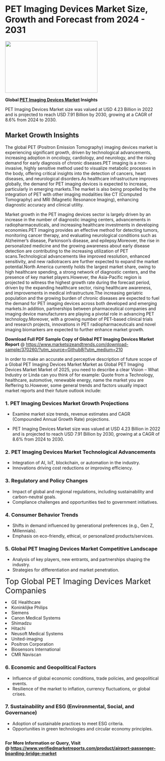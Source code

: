 <H1>PET Imaging Devices Market Size, Growth and Forecast from 2024 - 2031</H1><img class="aligncenter size-medium wp-image-584254" src="https://thirdeyenews.in/wp-content/uploads/2024/09/Global-Market-Research-300x168.jpeg" alt="" width="300" height="168" /><p><strong>Global&nbsp;<a href="https://www.marketsizeandtrends.com/download-sample/370260/?utm_source=Github8j?utm_medium=210">PET Imaging Devices Market</a> Insights</strong></p><p>PET Imaging Devices Market size was valued at USD 4.23 Billion in 2022 and is projected to reach USD 7.91 Billion by 2030, growing at a CAGR of 8.6% from 2024 to 2030.</p><p><h2>Market Growth Insights</h2> <p>The global PET (Positron Emission Tomography) imaging devices market is experiencing significant growth, driven by technological advancements, increasing adoption in oncology, cardiology, and neurology, and the rising demand for early diagnosis of chronic diseases.PET imaging is a non-invasive, highly sensitive method used to visualize metabolic processes in the body, offering critical insights into the detection of cancers, heart diseases, and neurological disorders.As healthcare infrastructure improves globally, the demand for PET imaging devices is expected to increase, particularly in emerging markets.The market is also being propelled by the integration of PET with other imaging modalities like CT (Computed Tomography) and MRI (Magnetic Resonance Imaging), enhancing diagnostic accuracy and clinical utility.</p> <p>Market growth in the PET imaging devices sector is largely driven by an increase in the number of diagnostic imaging centers, advancements in radiopharmaceuticals, and increasing healthcare investments in developing economies.PET imaging provides an effective method for detecting tumors, monitoring cancer therapy, and evaluating neurological conditions such as Alzheimer’s disease, Parkinson’s disease, and epilepsy.Moreover, the rise in personalized medicine and the growing awareness about early disease detection are contributing to the increasing utilization of PET scans.Technological advancements like improved resolution, enhanced sensitivity, and new radiotracers are further expected to expand the market potential.North America currently holds the largest market share, owing to high healthcare spending, a strong network of diagnostic centers, and the presence of key market players.However, the Asia-Pacific region is projected to witness the highest growth rate during the forecast period, driven by the expanding healthcare sector, rising healthcare awareness, and improvements in medical infrastructure.The increasing geriatric population and the growing burden of chronic diseases are expected to fuel the demand for PET imaging devices across both developed and emerging markets.In addition, partnerships between pharmaceutical companies and imaging device manufacturers are playing a pivotal role in advancing PET technology.Moreover, with a growing number of PET-based clinical trials and research projects, innovations in PET radiopharmaceuticals and novel imaging biomarkers are expected to further enhance market growth.</p> <p><span class=""><strong>Download Full PDF Sample Copy of Global PET Imaging Devices Market Report</strong> @ <a href="https://www.marketsizeandtrends.com/download-sample/370260/?utm_source=Github8j?utm_medium=210" target="_blank">https://www.marketsizeandtrends.com/download-sample/370260/?utm_source=Github8j?utm_medium=210</a></span></p><p>In order to make an accurate and perceptive description of future scope of a Global&nbsp;PET Imaging Devices Market Market as Global&nbsp;PET Imaging Devices Market Market of 2025, you need to describe a clear Vision &ndash; What Industry or Linda can you think of for example: Quote from a Technology, healthcare, automotive, renewable energy, name the market you are Reffering to.However, some general trends and factors usually impact market reports and their future outlook include:</p><h3>1.&nbsp;<strong>PET Imaging Devices Market Growth Projections</strong></h3><ul><li>Examine market size trends, revenue estimates and CAGR (Compounded Annual Growth Rate) projections.</li><li><p>PET Imaging Devices Market size was valued at USD 4.23 Billion in 2022 and is projected to reach USD 7.91 Billion by 2030, growing at a CAGR of 8.6% from 2024 to 2030.</p></li></ul><h3>2.&nbsp;<strong>PET Imaging Devices Market Technological Advancements</strong></h3><ul><li>Integration of AI, IoT, blockchain, or automation in the industry.</li><li>Innovations driving cost reductions or improving efficiency.</li></ul><h3>3.&nbsp;<strong>Regulatory and Policy Changes</strong></h3><ul><li>Impact of global and regional regulations, including sustainability and carbon-neutral goals.</li><li>Compliance challenges and opportunities tied to government initiatives.</li></ul><h3>4.&nbsp;<strong>Consumer Behavior Trends</strong></h3><ul><li>Shifts in demand influenced by generational preferences (e.g., Gen Z, Millennials).</li><li>Emphasis on eco-friendly, ethical, or personalized products/services.</li></ul><h3>5.&nbsp;<strong>Global PET Imaging Devices Market Competitive Landscape</strong></h3><ul><li>Analysis of key players, new entrants, and partnerships shaping the industry.</li><li>Strategies for differentiation and market penetration.</li></ul><p data-pm-slice="1 1 []"><span style="color: inherit; font-family: inherit; font-size: 25px;">Top Global PET Imaging Devices Market Companies</span></p><div class="" data-test-id=""><p><li>GE Healthcare</li><li> Koninklijke Philips</li><li> Siemens</li><li> Canon Medical Systems</li><li> Shimadzu</li><li> Hitachi</li><li> Neusoft Medical Systems</li><li> United-imaging</li><li> Positron Corporation</li><li> Biosensors International</li><li> CMR Naviscan</li></p></div><h3>6.&nbsp;<strong>Economic and Geopolitical Factors</strong></h3><ul><li>Influence of global economic conditions, trade policies, and geopolitical events.</li><li>Resilience of the market to inflation, currency fluctuations, or global crises.</li></ul><h3>7.&nbsp;<strong>Sustainability and ESG (Environmental, Social, and Governance)</strong></h3><ul><li>Adoption of sustainable practices to meet ESG criteria.</li><li>Opportunities in green technologies and circular economy principles.</li></ul><h2><strong style="font-size: 14px;">For More Information or Query, Visit @&nbsp;</strong><a style="background-color: #ffffff; font-size: 14px;" href="https://www.marketsizeandtrends.com/report/pet-imaging-devices-market/" target="_blank">https://www.verifiedmarketreports.com/product/airport-passenger-boarding-bridge-market</a></h2>